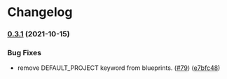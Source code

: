 # Changelog

### [0.3.1](https://www.github.com/GoogleCloudPlatform/blueprints/compare/redis-bucket-blueprint-v0.3.0...redis-bucket-blueprint-v0.3.1) (2021-10-15)


### Bug Fixes

* remove DEFAULT_PROJECT keyword from blueprints. ([#79](https://www.github.com/GoogleCloudPlatform/blueprints/issues/79)) ([e7bfc48](https://www.github.com/GoogleCloudPlatform/blueprints/commit/e7bfc4899d7079c6aa1d005c8f732227c289ad50))
